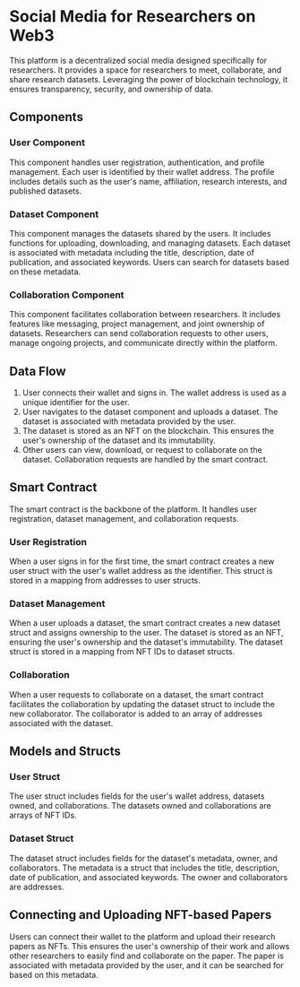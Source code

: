 # Social Media for Researchers on Web3

This platform is a decentralized social media designed specifically for researchers. It provides a space for researchers to meet, collaborate, and share research datasets. Leveraging the power of blockchain technology, it ensures transparency, security, and ownership of data.

## Components

### User Component

This component handles user registration, authentication, and profile management. Each user is identified by their wallet address. The profile includes details such as the user's name, affiliation, research interests, and published datasets.

### Dataset Component

This component manages the datasets shared by the users. It includes functions for uploading, downloading, and managing datasets. Each dataset is associated with metadata including the title, description, date of publication, and associated keywords. Users can search for datasets based on these metadata.

### Collaboration Component

This component facilitates collaboration between researchers. It includes features like messaging, project management, and joint ownership of datasets. Researchers can send collaboration requests to other users, manage ongoing projects, and communicate directly within the platform.

## Data Flow

1. User connects their wallet and signs in. The wallet address is used as a unique identifier for the user.
2. User navigates to the dataset component and uploads a dataset. The dataset is associated with metadata provided by the user.
3. The dataset is stored as an NFT on the blockchain. This ensures the user's ownership of the dataset and its immutability.
4. Other users can view, download, or request to collaborate on the dataset. Collaboration requests are handled by the smart contract.

## Smart Contract

The smart contract is the backbone of the platform. It handles user registration, dataset management, and collaboration requests.

### User Registration

When a user signs in for the first time, the smart contract creates a new user struct with the user's wallet address as the identifier. This struct is stored in a mapping from addresses to user structs.

### Dataset Management

When a user uploads a dataset, the smart contract creates a new dataset struct and assigns ownership to the user. The dataset is stored as an NFT, ensuring the user's ownership and the dataset's immutability. The dataset struct is stored in a mapping from NFT IDs to dataset structs.

### Collaboration

When a user requests to collaborate on a dataset, the smart contract facilitates the collaboration by updating the dataset struct to include the new collaborator. The collaborator is added to an array of addresses associated with the dataset.

## Models and Structs

### User Struct

The user struct includes fields for the user's wallet address, datasets owned, and collaborations. The datasets owned and collaborations are arrays of NFT IDs.

### Dataset Struct

The dataset struct includes fields for the dataset's metadata, owner, and collaborators. The metadata is a struct that includes the title, description, date of publication, and associated keywords. The owner and collaborators are addresses.

## Connecting and Uploading NFT-based Papers

Users can connect their wallet to the platform and upload their research papers as NFTs. This ensures the user's ownership of their work and allows other researchers to easily find and collaborate on the paper. The paper is associated with metadata provided by the user, and it can be searched for based on this metadata.